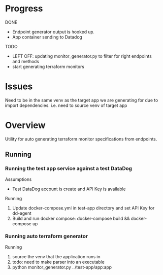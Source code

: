 # Progress

DONE
- Endpoint generator output is hooked up.
- App container sending to Datadog

TODO
- LEFT OFF: updating monitor_generator.py to filter for right endpoints and methods
- start generating terraform monitors

# Issues

Need to be in the same venv as the target app we are generating for due to
import dependencies. i.e. need to source venv of target app

# Overview

Utility for auto generating terraform monitor specifications from endpoints.

## Running

### Running the test app service against a test DataDog

Assumptions
- Test DataDog account is create and API Key is available

Running
1. Update docker-compose.yml in test-app directory and set API Key for dd-agent
1. Build and run docker compose: docker-compose build && docker-compose up


### Running auto terraform generator

Running
1. source the venv that the application runs in
  1. todo: need to make parser into an executable
1. python monitor_generator.py ../test-app/app:app

